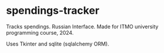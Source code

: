 # spendings-tracker
Tracks spendings. Russian Interface.
Made for ITMO university programming course, 2024.

Uses Tkinter and sqlite (sqlalchemy ORM).
